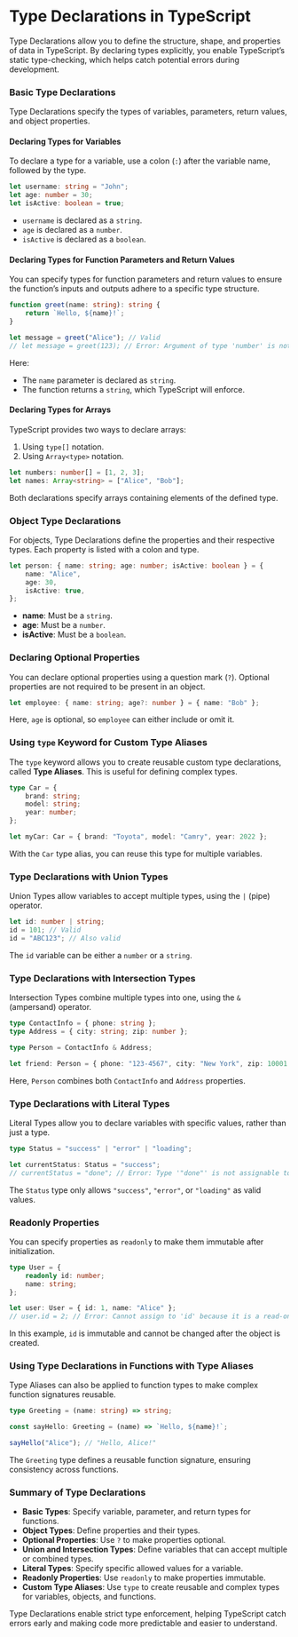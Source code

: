 # Type Declarations in TypeScript

Type Declarations allow you to define the structure, shape, and properties of data in TypeScript. By declaring types explicitly, you enable TypeScript’s static type-checking, which helps catch potential errors during development.

### Basic Type Declarations

Type Declarations specify the types of variables, parameters, return values, and object properties.

#### Declaring Types for Variables

To declare a type for a variable, use a colon (`:`) after the variable name, followed by the type.

```typescript
let username: string = "John";
let age: number = 30;
let isActive: boolean = true;
```

- `username` is declared as a `string`.
- `age` is declared as a `number`.
- `isActive` is declared as a `boolean`.

#### Declaring Types for Function Parameters and Return Values

You can specify types for function parameters and return values to ensure the function’s inputs and outputs adhere to a specific type structure.

```typescript
function greet(name: string): string {
    return `Hello, ${name}!`;
}

let message = greet("Alice"); // Valid
// let message = greet(123); // Error: Argument of type 'number' is not assignable to parameter of type 'string'
```

Here:
- The `name` parameter is declared as `string`.
- The function returns a `string`, which TypeScript will enforce.

#### Declaring Types for Arrays

TypeScript provides two ways to declare arrays:
1. Using `type[]` notation.
2. Using `Array<type>` notation.

```typescript
let numbers: number[] = [1, 2, 3];
let names: Array<string> = ["Alice", "Bob"];
```

Both declarations specify arrays containing elements of the defined type.

### Object Type Declarations

For objects, Type Declarations define the properties and their respective types. Each property is listed with a colon and type.

```typescript
let person: { name: string; age: number; isActive: boolean } = {
    name: "Alice",
    age: 30,
    isActive: true,
};
```

- **name**: Must be a `string`.
- **age**: Must be a `number`.
- **isActive**: Must be a `boolean`.

### Declaring Optional Properties

You can declare optional properties using a question mark (`?`). Optional properties are not required to be present in an object.

```typescript
let employee: { name: string; age?: number } = { name: "Bob" };
```

Here, `age` is optional, so `employee` can either include or omit it.

### Using `type` Keyword for Custom Type Aliases

The `type` keyword allows you to create reusable custom type declarations, called **Type Aliases**. This is useful for defining complex types.

```typescript
type Car = {
    brand: string;
    model: string;
    year: number;
};

let myCar: Car = { brand: "Toyota", model: "Camry", year: 2022 };
```

With the `Car` type alias, you can reuse this type for multiple variables.

### Type Declarations with Union Types

Union Types allow variables to accept multiple types, using the `|` (pipe) operator.

```typescript
let id: number | string;
id = 101; // Valid
id = "ABC123"; // Also valid
```

The `id` variable can be either a `number` or a `string`.

### Type Declarations with Intersection Types

Intersection Types combine multiple types into one, using the `&` (ampersand) operator.

```typescript
type ContactInfo = { phone: string };
type Address = { city: string; zip: number };

type Person = ContactInfo & Address;

let friend: Person = { phone: "123-4567", city: "New York", zip: 10001 };
```

Here, `Person` combines both `ContactInfo` and `Address` properties.

### Type Declarations with Literal Types

Literal Types allow you to declare variables with specific values, rather than just a type.

```typescript
type Status = "success" | "error" | "loading";

let currentStatus: Status = "success";
// currentStatus = "done"; // Error: Type '"done"' is not assignable to type 'Status'
```

The `Status` type only allows `"success"`, `"error"`, or `"loading"` as valid values.

### Readonly Properties

You can specify properties as `readonly` to make them immutable after initialization.

```typescript
type User = {
    readonly id: number;
    name: string;
};

let user: User = { id: 1, name: "Alice" };
// user.id = 2; // Error: Cannot assign to 'id' because it is a read-only property
```

In this example, `id` is immutable and cannot be changed after the object is created.

### Using Type Declarations in Functions with Type Aliases

Type Aliases can also be applied to function types to make complex function signatures reusable.

```typescript
type Greeting = (name: string) => string;

const sayHello: Greeting = (name) => `Hello, ${name}!`;

sayHello("Alice"); // "Hello, Alice!"
```

The `Greeting` type defines a reusable function signature, ensuring consistency across functions.

### Summary of Type Declarations

- **Basic Types**: Specify variable, parameter, and return types for functions.
- **Object Types**: Define properties and their types.
- **Optional Properties**: Use `?` to make properties optional.
- **Union and Intersection Types**: Define variables that can accept multiple or combined types.
- **Literal Types**: Specify specific allowed values for a variable.
- **Readonly Properties**: Use `readonly` to make properties immutable.
- **Custom Type Aliases**: Use `type` to create reusable and complex types for variables, objects, and functions.

Type Declarations enable strict type enforcement, helping TypeScript catch errors early and making code more predictable and easier to understand.